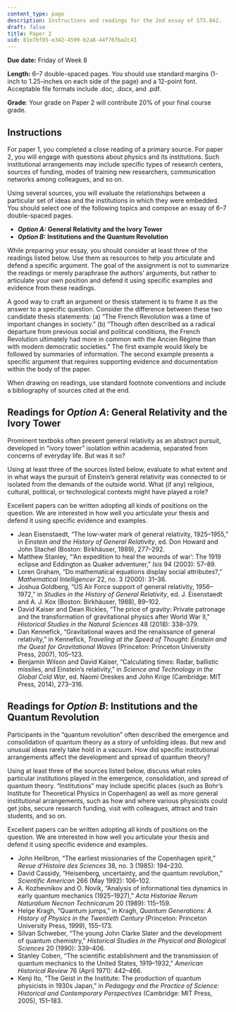 ```yaml
---
content_type: page
description: Instructions and readings for the 2nd essay of STS.042.
draft: false
title: Paper 2
uid: 81e7bf05-e342-4599-b2a8-44f76fba2c43
---
```

**Due date:** Friday of Week 8

**Length:** 6–7 double-spaced pages. You should use standard margins (1-inch to 1.25-inches on each side of the page) and a 12-point font. Acceptable file formats include .doc, .docx, and .pdf.

**Grade**: Your grade on Paper 2 will contribute 20% of your final course grade.

## Instructions

For paper 1, you completed a close reading of a primary source. For paper 2, you will engage with questions about physics and its institutions. Such institutional arrangements may include specific types of research centers, sources of funding, modes of training new researchers, communication networks among colleagues, and so on.

Using several sources, you will evaluate the relationships between a particular set of ideas and the institutions in which they were embedded. You should select one of the following topics and compose an essay of 6–7 double-spaced pages.

- ***Option A:*** **General Relativity and the Ivory Tower**
- ***Option B:*** **Institutions and the Quantum Revolution**

While preparing your essay, you should consider at least three of the readings listed below. Use them as resources to help you articulate and defend a specific argument. The goal of the assignment is not to summarize the readings or merely paraphrase the authors’ arguments, but rather to articulate your own position and defend it using specific examples and evidence from these readings.

A good way to craft an argument or thesis statement is to frame it as the answer to a specific question. Consider the difference between these two candidate thesis statements: (a) “The French Revolution was a time of important changes in society.” (b) “Though often described as a radical departure from previous social and political conditions, the French Revolution ultimately had more in common with the Ancien Régime than with modern democratic societies.” The first example would likely be followed by summaries of information. The second example presents a specific argument that requires supporting evidence and documentation within the body of the paper.

When drawing on readings, use standard footnote conventions and include a bibliography of sources cited at the end.

## Readings for *Option A*: General Relativity and the Ivory Tower

Prominent textboks often present general relativity as an abstract pursuit, developed in “ivory tower” isolation within academia, separated from concerns of everyday life. But was it so?

Using at least three of the sources listed below, evaluate to what extent and in what ways the pursuit of Einstein’s general relativity was connected to or isolated from the demands of the outside world. What (if any) religious, cultural, political, or technological contexts might have played a role?

Excellent papers can be written adopting all kinds of positions on the question. We are interested in how well you articulate your thesis and defend it using specific evidence and examples. 

- Jean Eisenstaedt, “The low-water mark of general relativity, 1925–1955,” in *Einstein and the History of General Relativity*, ed. Don Howard and John Stachel (Boston: Birkhäuser, 1989), 277–292.
- Matthew Stanley, “‘An expedition to heal the wounds of war’: The 1919 eclipse and Eddington as Quaker adventurer,” *Isis* 94 (2003): 57–89.
- Loren Graham, “Do mathematical equations display social attributes?,” *Mathematical Intelligencer* 22, no. 3 (2000): 31–36.
- Joshua Goldberg, “US Air Force support of general relativity, 1956–1972,” in *Studies in the History of General Relativity*, ed. J. Eisenstaedt and A. J. Kox (Boston: Birkhäuser, 1988), 89–102.
- David Kaiser and Dean Rickles, “The price of gravity: Private patronage and the transformation of gravitational physics after World War II," *Historical Studies in the Natural Sciences* 48 (2018): 338–379.
- Dan Kennefick, “Gravitational waves and the renaissance of general relativity,” in Kennefick, *Traveling at the Speed of Thought: Einstein and the Quest for Gravitational Waves* (Princeton: Princeton University Press, 2007), 105–123.
- Benjamin Wilson and David Kaiser, “Calculating times: Radar, ballistic missiles, and Einstein’s relativity,” in *Science and Technology in the Global Cold War*, ed. Naomi Oreskes and John Krige (Cambridge: MIT Press, 2014), 273–316.

## Readings for *Option B*: Institutions and the Quantum Revolution

Participants in the “quantum revolution” often described the emergence and consolidation of quantum theory as a story of unfolding ideas. But new and unusual ideas rarely take hold in a vacuum. How did specific institutional arrangements affect the development and spread of quantum theory?

Using at least three of the sources listed below, discuss what roles particular institutions played in the emergence, consolidation, and spread of quantum theory. “Institutions” may include specific places (such as Bohr’s Institute for Theoretical Physics in Copenhagen) as well as more general institutional arrangements, such as how and where various physicists could get jobs, secure research funding, visit with colleagues, attract and train students, and so on.

Excellent papers can be written adopting all kinds of positions on the question. We are interested in how well you articulate your thesis and defend it using specific evidence and examples.

- John Heilbron, “The earliest missionaries of the Copenhagen spirit,” *Revue d’Histoire des Sciences* 38, no. 3 (1985): 194–230.
- David Cassidy, “Heisenberg, uncertainty, and the quantum revolution,” *Scientific American* 266 (May 1992): 106–102.
- A. Kozhevnikov and O. Novik, “Analysis of informational ties dynamics in early quantum mechanics (1925–1927),” *Acta Historiae Rerum Naturalium Necnon Technicarum* 20 (1989): 115–159.
- Helge Kragh, “Quantum jumps,” in Kragh, *Quantum Generations: A History of Physics in the Twentieth Century* (Princeton: Princeton University Press, 1999), 155–173.
- Silvan Schweber, “The young John Clarke Slater and the development of quantum chemistry,” *Historical Studies in the Physical and Biological Sciences* 20 (1990): 339–406.
- Stanley Coben, “The scientific establishment and the transmission of quantum mechanics to the United States, 1919–1932,” *American Historical Review* 76 (April 1971): 442–466.
- Kenji Ito, “The Geist in the Institute: The production of quantum physicists in 1930s Japan,” in *Pedagogy and the Practice of Science: Historical and Contemporary Perspectives* (Cambridge: MIT Press, 2005), 151–183.